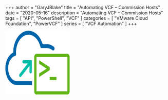 +++
author = "GaryJBlake"
title = "Automating VCF – Commission Hosts"
date = "2020-05-16"
description = "Automating VCF – Commission Hosts"
tags = [
    "API",
    "PowerShell",
    "VCF"
]
categories = [
    "VMware Cloud Foundation",
    "PowerVCF"
]
series = [
    "VCF Automation"
]
+++

<img align="left" width="200" height="200" src="/images/powervcf-color-transparent.webp" style="float:left; padding-right:20px" >

